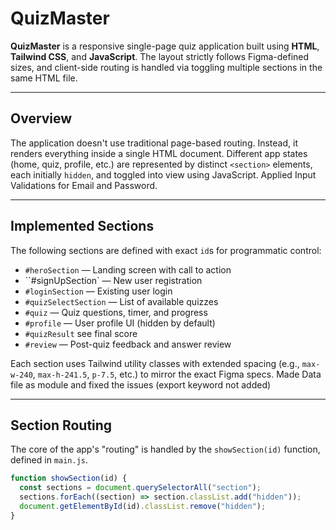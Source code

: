 # QuizMaster

**QuizMaster** is a responsive single-page quiz application built using **HTML**, **Tailwind CSS**, and **JavaScript**. The layout strictly follows Figma-defined sizes, and client-side routing is handled via toggling multiple sections in the same HTML file.

---

## Overview

The application doesn't use traditional page-based routing. Instead, it renders everything inside a single HTML document. Different app states (home, quiz, profile, etc.) are represented by distinct `<section>` elements, each initially `hidden`, and toggled into view using JavaScript. Applied Input Validations for Email and Password.

---

## Implemented Sections

The following sections are defined with exact `id`s for programmatic control:

- `#heroSection` — Landing screen with call to action
- ``#signUpSection` — New user registration
- `#loginSection` — Existing user login
- `#quizSelectSection` — List of available quizzes
- `#quiz` — Quiz questions, timer, and progress
- `#profile` — User profile UI (hidden by default)
- `#quizResult` see final score
- `#review` — Post-quiz feedback and answer review

Each section uses Tailwind utility classes with extended spacing (e.g., `max-w-240`, `max-h-241.5`, `p-7.5`, etc.) to mirror the exact Figma specs. Made Data file as module and fixed the issues (export keyword not added)

---

## Section Routing

The core of the app's "routing" is handled by the `showSection(id)` function, defined in `main.js`.

```js
function showSection(id) {
  const sections = document.querySelectorAll("section");
  sections.forEach((section) => section.classList.add("hidden"));
  document.getElementById(id).classList.remove("hidden");
}
